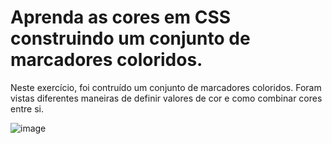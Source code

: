 # Aprenda as cores em CSS construindo um conjunto de marcadores coloridos.

Neste exercício, foi contruído um conjunto de marcadores coloridos. Foram vistas diferentes maneiras de definir valores de cor e como combinar cores entre si.

![image](https://github.com/nandacoimbra/Projetos-Free-Code-Camp/assets/122485583/8b8f7f0f-c526-4cb6-a3ab-2faa36989719)




